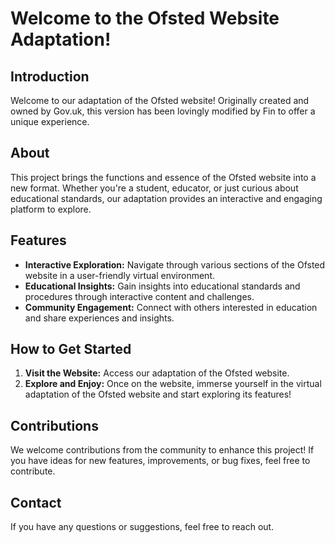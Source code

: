 # Welcome to the Ofsted Website Adaptation!

## Introduction
Welcome to our adaptation of the Ofsted website! Originally created and owned by Gov.uk, this version has been lovingly modified by Fin to offer a unique experience.

## About
This project brings the functions and essence of the Ofsted website into a new format. Whether you're a student, educator, or just curious about educational standards, our adaptation provides an interactive and engaging platform to explore.

## Features
- **Interactive Exploration:** Navigate through various sections of the Ofsted website in a user-friendly virtual environment.
- **Educational Insights:** Gain insights into educational standards and procedures through interactive content and challenges.
- **Community Engagement:** Connect with others interested in education and share experiences and insights.

## How to Get Started
1. **Visit the Website:** Access our adaptation of the Ofsted website.
2. **Explore and Enjoy:** Once on the website, immerse yourself in the virtual adaptation of the Ofsted website and start exploring its features!

## Contributions
We welcome contributions from the community to enhance this project! If you have ideas for new features, improvements, or bug fixes, feel free to contribute.

## Contact
If you have any questions or suggestions, feel free to reach out.
